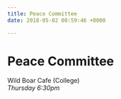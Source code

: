 ```yaml
---
title: Peace Committee
date: 2018-05-02 00:59:46 +0000

---
```

# Peace Committee

Wild Boar Cafe (College)  
_Thursday 6:30pm_